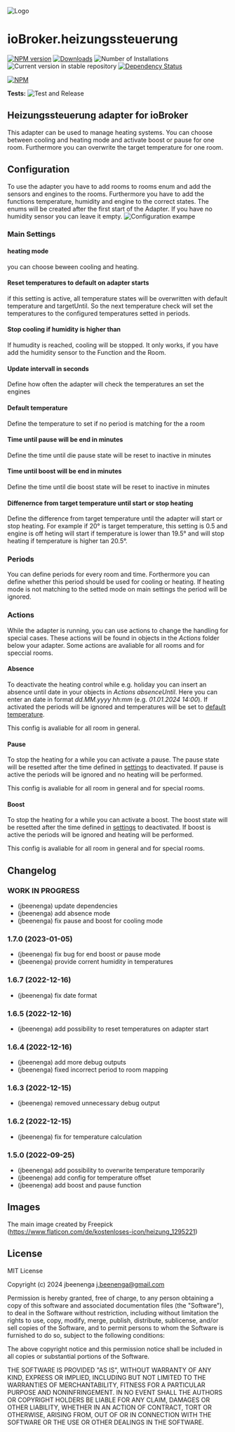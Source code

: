 ![Logo](admin/heizungssteuerung.png)
# ioBroker.heizungssteuerung

[![NPM version](https://img.shields.io/npm/v/iobroker.heizungssteuerung.svg)](https://www.npmjs.com/package/iobroker.heizungssteuerung)
[![Downloads](https://img.shields.io/npm/dm/iobroker.heizungssteuerung.svg)](https://www.npmjs.com/package/iobroker.heizungssteuerung)
![Number of Installations](https://iobroker.live/badges/heizungssteuerung-installed.svg)
![Current version in stable repository](https://iobroker.live/badges/heizungssteuerung-stable.svg)
[![Dependency Status](https://img.shields.io/david/jbeenenga/iobroker.heizungssteuerung.svg)](https://david-dm.org/jbeenenga/iobroker.heizungssteuerung)

[![NPM](https://nodei.co/npm/iobroker.heizungssteuerung.png?downloads=true)](https://nodei.co/npm/iobroker.heizungssteuerung/)

**Tests:** ![Test and Release](https://github.com/jbeenenga/ioBroker.heizungssteuerung/workflows/Test%20and%20Release/badge.svg)

## Heizungssteuerung adapter for ioBroker

This adapter can be used to manage heating systems. You can choose between cooling and heating mode and activate boost or pause for one room. Furthermore you can overwrite the target temperature for one room.

## Configuration
To use the adapter you have to add rooms to rooms enum and add the sensors and engines to the rooms. 
Furthermore you have to add the functions temperature, humidity and engine to the correct states. The enums will be created after the first start of the Adapter. If you have no humidity sensor you can leave it empty.
![Configuration exampe](img/configExample.png)

### Main Settings
#### heating mode
you can choose beween cooling and heating.

#### Reset temperatures to default on adapter starts
 if this setting is active, all temperature states will be overwritten with default temperature and targetUntil. So the next temperature check will set the temperatures to the configured temperatures setted in periods.

#### Stop cooling if humidity is higher than
  If humudity is reached, cooling will be stopped. It only works, if you have add the humidity sensor to the Function and the Room.

#### Update intervall in seconds
 Define how often the adapter will check the temperatures an set the engines

#### Default temperature
 Define the temperature to set if no period is matching for the a room

#### Time until pause will be end in minutes
 Define the time until die pause state will be reset to inactive in minutes

#### Time until boost will be end in minutes
 Define the time until die boost state will be reset to inactive in minutes

#### Diffenernce from target temperature until start or stop heating
 Define the difference from target temperature until the adapter will start or stop heating. For example if 20° is target temperature, this setting is 0.5 and engine is off heting will start if temperature is lower than 19.5° and will stop heating if temperature is higher tan 20.5°.

### Periods
You can define periods for every room and time. Forthermore you can define whether this period should be used for cooling or heating. If heating mode is not matching to the setted mode on main settings the period will be ignored.

### Actions
While the adapter is running, you can use actions to change the handling for special cases. These actions will be found in objects in the *Actions* folder below your adapter. Some actions are avaliable for all rooms and for speccial rooms. 
#### Absence
To deactivate the heating control while e.g. holiday you can insert an absence until date in your objects in *Actions absenceUntil*. Here you can enter an date in format *dd.MM.yyyy hh:mm* (e.g. *01.01.2024 14:00*). If activated the periods will be ignored and temperatures will be set to [default temperature](#default-temperature).

This config is avaliable for all room in general. 

#### Pause
To stop the heating for a while you can activate a pause. The pause state will be resetted after the time defined in [settings](#time-until-pause-will-be-end-in-minutes) to deactivated. If pause is active the periods will be ignored and no heating will be performed.

This config is avaliable for all room in general and for special rooms. 

#### Boost
To stop the heating for a while you can activate a boost. The boost state will be resetted after the time defined in [settings](#time-until-boost-will-be-end-in-minutes) to deactivated. If boost is active the periods will be ignored and heating will be performed.

This config is avaliable for all room in general and for special rooms. 


## Changelog
<!--
	Placeholder for the next version (at the beginning of the line):
	### **WORK IN PROGRESS**
-->
### **WORK IN PROGRESS**
* (jbeenenga) update dependencies
* (jbeenenga) add absence mode
* (jbeenenga) fix pause and boost for cooling mode

### 1.7.0 (2023-01-05)
* (jbeenenga) fix bug for end boost or pause mode
* (jbeenenga) provide corrent humidity in temperatures

### 1.6.7 (2022-12-16)
* (jbeenenga) fix date format

### 1.6.5 (2022-12-16)
* (jbeenenga) add possibility to reset temperatures on adapter start

### 1.6.4 (2022-12-16)
* (jbeenenga) add more debug outputs
* (jbeenenga) fixed incorrect period to room mapping

### 1.6.3 (2022-12-15)
* (jbeenenga) removed unnecessary debug output

### 1.6.2 (2022-12-15)
* (jbeenenga) fix for temperature calculation

### 1.5.0 (2022-09-25)
* (jbeenenga) add possibility to overwrite temperature temporarily
* (jbeenenga) add config for temperature offset
* (jbeenenga) add boost and pause function

## Images
The main image created by Freepick (https://www.flaticon.com/de/kostenloses-icon/heizung_1295221)

## License
MIT License

Copyright (c) 2024 jbeenenga <j.beenenga@gmail.com>

Permission is hereby granted, free of charge, to any person obtaining a copy
of this software and associated documentation files (the "Software"), to deal
in the Software without restriction, including without limitation the rights
to use, copy, modify, merge, publish, distribute, sublicense, and/or sell
copies of the Software, and to permit persons to whom the Software is
furnished to do so, subject to the following conditions:

The above copyright notice and this permission notice shall be included in all
copies or substantial portions of the Software.

THE SOFTWARE IS PROVIDED "AS IS", WITHOUT WARRANTY OF ANY KIND, EXPRESS OR
IMPLIED, INCLUDING BUT NOT LIMITED TO THE WARRANTIES OF MERCHANTABILITY,
FITNESS FOR A PARTICULAR PURPOSE AND NONINFRINGEMENT. IN NO EVENT SHALL THE
AUTHORS OR COPYRIGHT HOLDERS BE LIABLE FOR ANY CLAIM, DAMAGES OR OTHER
LIABILITY, WHETHER IN AN ACTION OF CONTRACT, TORT OR OTHERWISE, ARISING FROM,
OUT OF OR IN CONNECTION WITH THE SOFTWARE OR THE USE OR OTHER DEALINGS IN THE
SOFTWARE.